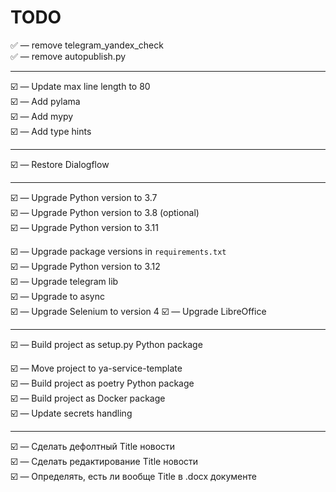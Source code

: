 # TODO

✅️ &mdash; remove telegram_yandex_check  
✅️ &mdash; remove autopublish.py

---

☑️ &mdash; Update max line length to 80  
☑️ &mdash; Add pylama  
☑️ &mdash; Add mypy  
☑️ &mdash; Add type hints  


---

☑️ &mdash; Restore Dialogflow  

---

☑️ &mdash; Upgrade Python version to 3.7  
☑️ &mdash; Upgrade Python version to 3.8 (optional)  
☑️ &mdash; Upgrade Python version to 3.11  

☑️ &mdash; Upgrade package versions in `requirements.txt`  
☑️ &mdash; Upgrade Python version to 3.12  
☑️ &mdash; Upgrade telegram lib  
☑️ &mdash; Upgrade to async  
☑️ &mdash; Upgrade Selenium to version 4
☑️ &mdash; Upgrade LibreOffice  

---

☑️ &mdash; Build project as setup.py Python package 

☑️ &mdash; Move project to ya-service-template   
☑️ &mdash; Build project as poetry Python package  
☑️ &mdash; Build project as Docker package  
☑️ &mdash; Update secrets handling  


---

☑️ &mdash; Сделать дефолтный Title новости  
☑️ &mdash; Сделать редактирование Title новости  
☑️ &mdash; Определять, есть ли вообще Title в .docx документе  
